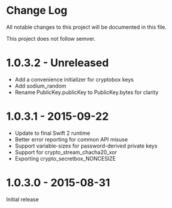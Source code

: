 # Change Log
All notable changes to this project will be documented in this file.

This project does not follow semver.

# 1.0.3.2 - Unreleased

* Add a convenience initializer for cryptobox keys
* Add sodium_random
* Rename PublicKey.publicKey to PublicKey.bytes for clarity

# 1.0.3.1 - 2015-09-22

* Update to final Swift 2 runtime
* Better error reporting for common API misuse
* Support variable-sizes for password-derived private keys
* Support for crypto_stream_chacha20_xor
* Exporting crypto_secretbox_NONCESIZE

# 1.0.3.0 - 2015-08-31

Initial release